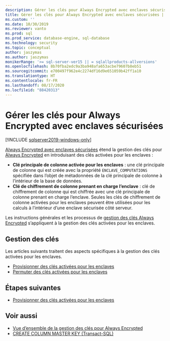 ```yaml
---
description: Gérer les clés pour Always Encrypted avec enclaves sécurisées
title: Gérer les clés pour Always Encrypted avec enclaves sécurisées | Microsoft Docs
ms.custom: ''
ms.date: 10/30/2019
ms.reviewer: vanto
ms.prod: sql
ms.prod_service: database-engine, sql-database
ms.technology: security
ms.topic: conceptual
author: jaszymas
ms.author: jaszymas
monikerRange: '>= sql-server-ver15 || = sqlallproducts-allversions'
ms.openlocfilehash: 8b70fba2edc9a3ba948afa653acbe79607b8eb51
ms.sourcegitcommit: e700497f962e4c2274df16d9e651059b42ff1a10
ms.translationtype: HT
ms.contentlocale: fr-FR
ms.lasthandoff: 08/17/2020
ms.locfileid: "88420313"
---
```

# <a name="manage-keys-for-always-encrypted-with-secure-enclaves"></a>Gérer les clés pour Always Encrypted avec enclaves sécurisées
[!INCLUDE [sqlserver2019-windows-only](../../../includes/applies-to-version/sqlserver2019-windows-only.md)]

[Always Encrypted avec enclaves sécurisées](always-encrypted-enclaves.md) étend la gestion des clés pour [Always Encrypted](always-encrypted-database-engine.md) en introduisant des clés activées pour les enclaves : 

- **Clé principale de colonne activée pour les enclaves** : une clé principale de colonne qui est créée avec la propriété `ENCLAVE_COMPUTATIONS` spécifiée dans l’objet de métadonnées de la clé principale de colonne à l’intérieur de la base de données. 
- **Clé de chiffrement de colonne prenant en charge l’enclave** : clé de chiffrement de colonne qui est chiffrée avec une clé principale de colonne prenant en charge l’enclave. Seules les clés de chiffrement de colonne activées pour les enclaves peuvent être utilisées pour les calculs à l’intérieur d’une enclave sécurisée côté serveur. 

Les instructions générales et les processus de [gestion des clés Always Encrypted](overview-of-key-management-for-always-encrypted.md) s’appliquent à la gestion des clés activées pour les enclaves. 

## <a name="managing-keys"></a>Gestion des clés

Les articles suivants traitent des aspects spécifiques à la gestion des clés activées pour les enclaves.

- [Provisionner des clés activées pour les enclaves](always-encrypted-enclaves-provision-keys.md)
- [Permuter des clés activées pour les enclaves](always-encrypted-enclaves-rotate-keys.md)

## <a name="next-steps"></a>Étapes suivantes
- [Provisionner des clés activées pour les enclaves](always-encrypted-enclaves-provision-keys.md)

## <a name="see-also"></a>Voir aussi  
- [Vue d’ensemble de la gestion des clés pour Always Encrypted](overview-of-key-management-for-always-encrypted.md)
- [CREATE COLUMN MASTER KEY (Transact-SQL)](../../../t-sql/statements/create-column-master-key-transact-sql.md)
